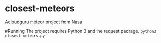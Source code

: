 # closest-meteors
Acloudguru meteor project from Nasa


#Running
The project requires Python 3 and the request package.
`python3 closest-meteors.py`
